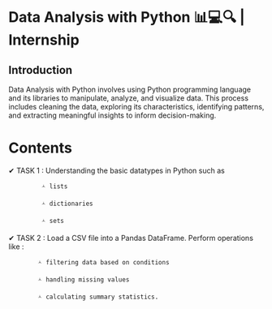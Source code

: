 # Data Analysis with Python 📊💻🔍 | Internship 
## Introduction
   Data Analysis with Python involves using Python programming language and its libraries to manipulate, analyze, and visualize data. This process includes cleaning the data, exploring its characteristics, identifying patterns, and extracting meaningful insights to inform decision-making.
# Contents 
✔ TASK 1 : Understanding the basic datatypes in Python such as

             🟀 lists
             
             🟀 dictionaries
             
             🟀 sets

✔ TASK 2 : Load a CSV file into a Pandas DataFrame. Perform operations like :

            🟀 filtering data based on conditions
            
            🟀 handling missing values
            
            🟀 calculating summary statistics.
